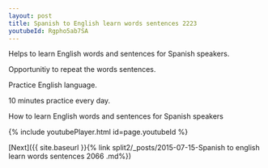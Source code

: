 ```yaml
---
layout: post
title: Spanish to English learn words sentences 2223 
youtubeId: Rgpho5ab7SA
---
```

 
 
Helps to learn English words and sentences for Spanish speakers.

Opportunitiy to repeat the words sentences. 

Practice English language. 
 
10 minutes practice every day. 
 
How to learn English words and sentences for Spanish speakers 
 
{% include youtubePlayer.html id=page.youtubeId %}
 
 
[Next]({{ site.baseurl }}{% link  split2/_posts/2015-07-15-Spanish to english learn words sentences 2066 .md%})
 

